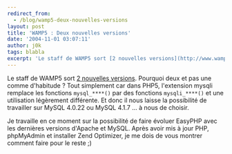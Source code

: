 ```yaml
---
redirect_from:
  - /blog/wamp5-deux-nouvelles-versions
layout: post
title: 'WAMP5 : Deux nouvelles versions'
date: '2004-11-01 03:07:11'
author: j0k
tags: blabla
excerpt: 'Le staff de WAMP5 sort [2 nouvelles versions](http://www.wampserver.com/download.php). Pourquoi deux et pas une comme d''habitude ? Tout simplement car dans PHP5, l''extension mysqli remplace les fonctions mysql_****() par des fonctions mysqli_****() et une utilisation légèrement différente. Et donc il nous laisse la possibilité de travailler sur MySQL 4.0.22 ou MySQL      ...'
---
```


Le staff de WAMP5 sort [2 nouvelles versions](http://www.wampserver.com/download.php). Pourquoi deux et pas une comme d'habitude ? Tout simplement car dans PHP5, l'extension mysqli remplace les fonctions `mysql_****()` par des fonctions `mysqli_****()` et une utilisation légèrement différente. Et donc il nous laisse la possibilité de travailler sur MySQL 4.0.22 ou MySQL 4.1.7 ... à nous de choisir.

Je travaille en ce moment sur la possibilité de faire évoluer EasyPHP avec les dernières versions d'Apache et MySQL. Après avoir mis à jour PHP, phpMyAdmin et installer Zend Optimizer, je me dois de vous montrer comment faire pour le reste  ;)
